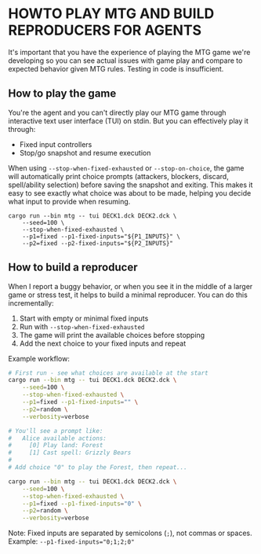 # HOWTO PLAY MTG AND BUILD REPRODUCERS FOR AGENTS

It's important that you have the experience of playing the MTG game we're developing so you can see actual issues with game play and compare to expected behavior given MTG rules. Testing in code is insufficient.

## How to play the game
You're the agent and you can't directly play our MTG game through interactive text user interface (TUI) on stdin. But you can effectively play it through:
* Fixed input controllers
* Stop/go snapshot and resume execution

When using `--stop-when-fixed-exhausted` or `--stop-on-choice`, the game will automatically print choice prompts (attackers, blockers, discard, spell/ability selection) before saving the snapshot and exiting. This makes it easy to see exactly what choice was about to be made, helping you decide what input to provide when resuming.

```
cargo run --bin mtg -- tui DECK1.dck DECK2.dck \
    --seed=100 \
    --stop-when-fixed-exhausted \
    --p1=fixed --p1-fixed-inputs="${P1_INPUTS}" \
    --p2=fixed --p2-fixed-inputs="${P2_INPUTS}"
```



## How to build a reproducer
When I report a buggy behavior, or when you see it in the middle of a larger game or stress test, it helps to build a minimal reproducer. You can do this incrementally:

1. Start with empty or minimal fixed inputs
2. Run with `--stop-when-fixed-exhausted`
3. The game will print the available choices before stopping
4. Add the next choice to your fixed inputs and repeat

Example workflow:
```bash
# First run - see what choices are available at the start
cargo run --bin mtg -- tui DECK1.dck DECK2.dck \
    --seed=100 \
    --stop-when-fixed-exhausted \
    --p1=fixed --p1-fixed-inputs="" \
    --p2=random \
    --verbosity=verbose

# You'll see a prompt like:
#   Alice available actions:
#     [0] Play land: Forest
#     [1] Cast spell: Grizzly Bears
#
# Add choice "0" to play the Forest, then repeat...

cargo run --bin mtg -- tui DECK1.dck DECK2.dck \
    --seed=100 \
    --stop-when-fixed-exhausted \
    --p1=fixed --p1-fixed-inputs="0" \
    --p2=random \
    --verbosity=verbose
```

Note: Fixed inputs are separated by semicolons (`;`), not commas or spaces.
Example: `--p1-fixed-inputs="0;1;2;0"`

